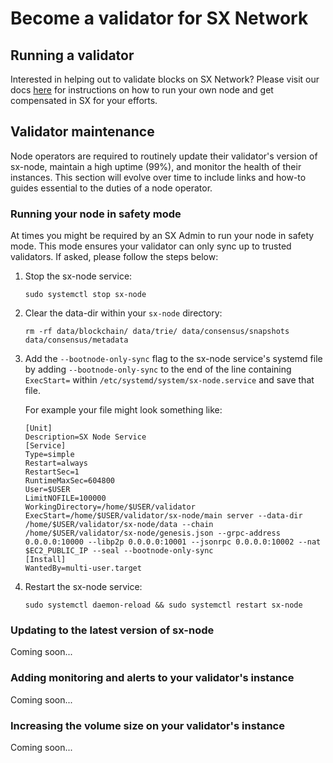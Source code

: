 
# Become a validator for SX Network

## Running a validator

Interested in helping out to validate blocks on SX Network? Please visit our docs [here](https://docs.sx.technology/developers/become-a-validator) for instructions on how to run your own node and get compensated in SX for your efforts.

## Validator maintenance

Node operators are required to routinely update their validator's version of sx-node, maintain a high uptime (99%), and monitor the health of their instances. This section will evolve over time to include links and how-to guides essential to the duties of a node operator.

### Running your node in safety mode

At times you might be required by an SX Admin to run your node in safety mode. This mode ensures your validator can only sync up to trusted validators. If asked, please follow the steps below:

1. Stop the sx-node service:

    ```
    sudo systemctl stop sx-node
    ```

2. Clear the data-dir within your `sx-node` directory:

    ```
    rm -rf data/blockchain/ data/trie/ data/consensus/snapshots data/consensus/metadata
    ```

3. Add the `--bootnode-only-sync` flag to the sx-node service's systemd file by adding `--bootnode-only-sync` to the end of the line containing `ExecStart=` within `/etc/systemd/system/sx-node.service` and save that file.

    For example your file might look something like:

    ```
    [Unit]
    Description=SX Node Service
    [Service]
    Type=simple
    Restart=always
    RestartSec=1
    RuntimeMaxSec=604800
    User=$USER
    LimitNOFILE=100000
    WorkingDirectory=/home/$USER/validator
    ExecStart=/home/$USER/validator/sx-node/main server --data-dir /home/$USER/validator/sx-node/data --chain /home/$USER/validator/sx-node/genesis.json --grpc-address 0.0.0.0:10000 --libp2p 0.0.0.0:10001 --jsonrpc 0.0.0.0:10002 --nat $EC2_PUBLIC_IP --seal --bootnode-only-sync
    [Install]
    WantedBy=multi-user.target
    ```

4. Restart the sx-node service:

    ```
    sudo systemctl daemon-reload && sudo systemctl restart sx-node
    ```

### Updating to the latest version of sx-node

Coming soon...

### Adding monitoring and alerts to your validator's instance

Coming soon...

### Increasing the volume size on your validator's instance

Coming soon...
